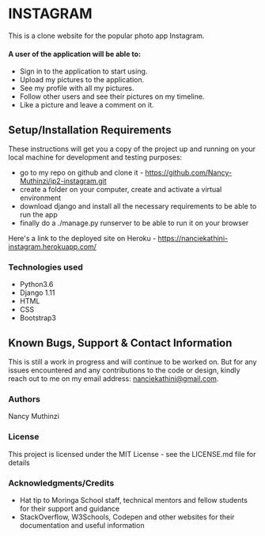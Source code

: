 # INSTAGRAM

<!-- <img src="/instagram/static/images/img.png"> -->

This is a clone website for the popular photo app Instagram.

#### A user of the application will be able to:

- Sign in to the application to start using.
- Upload my pictures to the application.
- See my profile with all my pictures.
- Follow other users and see their pictures on my timeline.
- Like a picture and leave a comment on it.

## Setup/Installation Requirements

These instructions will get you a copy of the project up and running on your local machine for development and testing purposes:

- go to my repo on github and clone it - https://github.com/Nancy-Muthinzi/ip2-instagram.git
- create a folder on your computer, create and activate a virtual environment
- download django and install all the necessary requirements to be able to run the app
- finally do a ./manage.py runserver to be able to run it on your browser

Here's a link to the deployed site on Heroku - https://nanciekathini-instagram.herokuapp.com/

### Technologies used

- Python3.6
- Django 1.11
- HTML
- CSS
- Bootstrap3

## Known Bugs, Support & Contact Information

This is still a work in progress and will continue to be worked on. But for any issues encountered and any contributions to the code or design, kindly reach out to me on my email address: nanciekathini@gmail.com.

### Authors

Nancy Muthinzi

### License

This project is licensed under the MIT License - see the LICENSE.md file for details

### Acknowledgments/Credits

- Hat tip to Moringa School staff, technical mentors and fellow students for their support and guidance
- StackOverflow, W3Schools, Codepen and other websites for their documentation and useful information
